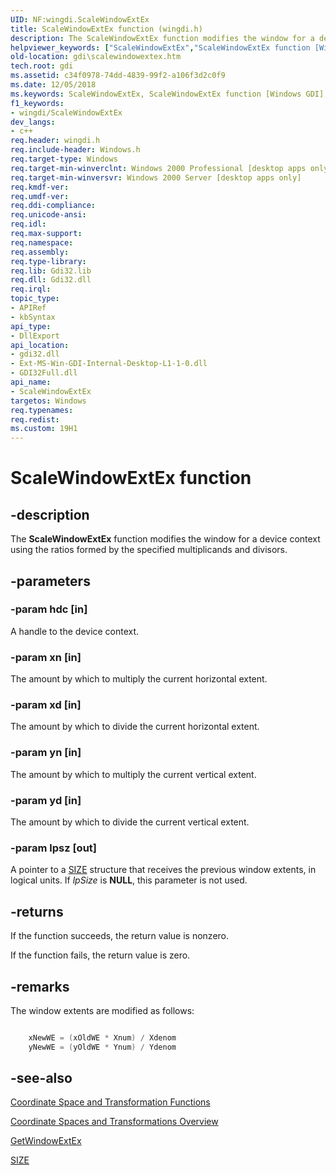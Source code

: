 ```yaml
---
UID: NF:wingdi.ScaleWindowExtEx
title: ScaleWindowExtEx function (wingdi.h)
description: The ScaleWindowExtEx function modifies the window for a device context using the ratios formed by the specified multiplicands and divisors.helpviewer_keywords: ["ScaleWindowExtEx","ScaleWindowExtEx function [Windows GDI]","_win32_ScaleWindowExtEx","gdi.scalewindowextex","wingdi/ScaleWindowExtEx"]
old-location: gdi\scalewindowextex.htm
tech.root: gdi
ms.assetid: c34f0978-74dd-4839-99f2-a106f3d2c0f9
ms.date: 12/05/2018
ms.keywords: ScaleWindowExtEx, ScaleWindowExtEx function [Windows GDI], _win32_ScaleWindowExtEx, gdi.scalewindowextex, wingdi/ScaleWindowExtEx
f1_keywords:
- wingdi/ScaleWindowExtEx
dev_langs:
- c++
req.header: wingdi.h
req.include-header: Windows.h
req.target-type: Windows
req.target-min-winverclnt: Windows 2000 Professional [desktop apps only]
req.target-min-winversvr: Windows 2000 Server [desktop apps only]
req.kmdf-ver: 
req.umdf-ver: 
req.ddi-compliance: 
req.unicode-ansi: 
req.idl: 
req.max-support: 
req.namespace: 
req.assembly: 
req.type-library: 
req.lib: Gdi32.lib
req.dll: Gdi32.dll
req.irql: 
topic_type:
- APIRef
- kbSyntax
api_type:
- DllExport
api_location:
- gdi32.dll
- Ext-MS-Win-GDI-Internal-Desktop-L1-1-0.dll
- GDI32Full.dll
api_name:
- ScaleWindowExtEx
targetos: Windows
req.typenames: 
req.redist: 
ms.custom: 19H1
---
```


# ScaleWindowExtEx function


## -description


The <b>ScaleWindowExtEx</b> function modifies the window for a device context using the ratios formed by the specified multiplicands and divisors.


## -parameters




### -param hdc [in]

A handle to the device context.


### -param xn [in]

The amount by which to multiply the current horizontal extent.


### -param xd [in]

The amount by which to divide the current horizontal extent.


### -param yn [in]

The amount by which to multiply the current vertical extent.


### -param yd [in]

The amount by which to divide the current vertical extent.


### -param lpsz [out]

A pointer to a <a href="https://docs.microsoft.com/previous-versions/dd145106(v=vs.85)">SIZE</a> structure that receives the previous window extents, in logical units. If <i>lpSize</i> is <b>NULL</b>, this parameter is not used.


## -returns



If the function succeeds, the return value is nonzero.

If the function fails, the return value is zero.




## -remarks



The window extents are modified as follows:


```cpp

    xNewWE = (xOldWE * Xnum) / Xdenom 
    yNewWE = (yOldWE * Ynum) / Ydenom 

```





## -see-also




<a href="https://docs.microsoft.com/windows/desktop/gdi/coordinate-space-and-transformation-functions">Coordinate Space and Transformation Functions</a>



<a href="https://docs.microsoft.com/windows/desktop/gdi/coordinate-spaces-and-transformations">Coordinate Spaces and Transformations Overview</a>



<a href="https://docs.microsoft.com/windows/desktop/api/wingdi/nf-wingdi-getwindowextex">GetWindowExtEx</a>



<a href="https://docs.microsoft.com/previous-versions/dd145106(v=vs.85)">SIZE</a>
 

 

